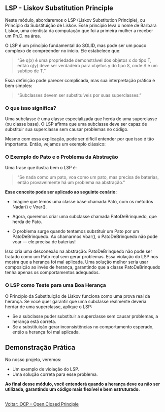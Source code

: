 ## LSP - Liskov Substitution Principle
Neste módulo, abordaremos o LSP (Liskov Substitution Principle), ou Princípio da Substituição de Liskov. Esse princípio leva o nome de Barbara Liskov, uma cientista da computação que foi a primeira mulher a receber um Ph.D. na área.

O LSP é um princípio fundamental do SOLID, mas pode ser um pouco complexo de compreender no início. Ele estabelece que:

> “Se q(x) é uma propriedade demonstrável dos objetos x do tipo T, então q(y) deve ser verdadeiro para objetos y do tipo S, onde S é um subtipo de T.”

Essa definição pode parecer complicada, mas sua interpretação prática é bem simples:<br />

> “Subclasses devem ser substituíveis por suas superclasses.”

### O que isso significa?

Uma subclasse é uma classe especializada que herda de uma superclasse (ou classe base). O LSP afirma que uma subclasse deve ser capaz de substituir sua superclasse sem causar problemas no código.

Mesmo com essa explicação, pode ser difícil entender por que isso é tão importante. Então, vejamos um exemplo clássico:<br />

### O Exemplo do Pato e o Problema da Abstração

Uma frase que ilustra bem o LSP é:

> “Se nada como um pato, voa como um pato, mas precisa de baterias, então provavelmente há um problema na abstração.”

**Esse conceito pode ser aplicado ao seguinte cenário:**<br />

- Imagine que temos uma classe base chamada Pato, com os métodos Nadar() e Voar().

- Agora, queremos criar uma subclasse chamada PatoDeBrinquedo, que herda de Pato.

- O problema surge quando tentamos substituir um Pato por um PatoDeBrinquedo. Ao chamarmos Voar(), o PatoDeBrinquedo não pode voar — ele precisa de baterias!

Isso cria uma desconexão na abstração: PatoDeBrinquedo não pode ser tratado como um Pato real sem gerar problemas. Essa violação do LSP nos mostra que a herança foi mal aplicada. Uma solução melhor seria usar composição ao invés de herança, garantindo que a classe PatoDeBrinquedo tenha apenas os comportamentos adequados.

### O LSP como Teste para uma Boa Herança

O Princípio da Substituição de Liskov funciona como uma prova real da herança. Se você quer garantir que uma subclasse realmente deveria herdar de uma superclasse, aplique o LSP:

- Se a subclasse puder substituir a superclasse sem causar problemas, a herança está correta.
- Se a substituição gerar inconsistências no comportamento esperado, então a herança foi mal aplicada.

## Demonstração Prática

No nosso projeto, veremos:

- Um exemplo de violação do LSP.
- Uma solução correta para esse problema.

**Ao final desse módulo, você entenderá quando a herança deve ou não ser utilizada, garantindo um código mais flexível e bem estruturado.**


<br/>
<div style="display: flex; justify-content: space-between;">  
   <a href="solid-ocp.md">Voltar: OCP – Open Closed Principle</a><br />  
</div>